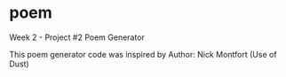 # poem

Week 2 - Project #2 Poem Generator

This poem generator code was inspired by Author: Nick Montfort (Use of Dust)
